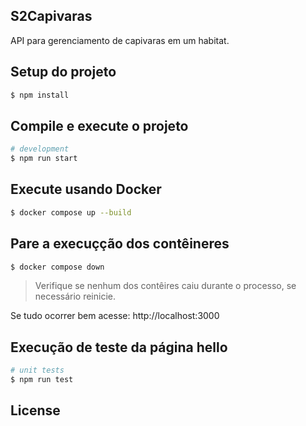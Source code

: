 ## S2Capivaras

API para gerenciamento de capivaras em um habitat.

## Setup do projeto

```bash
$ npm install
```

## Compile e execute o projeto

```bash
# development
$ npm run start
```

## Execute usando Docker

```bash
$ docker compose up --build
```

## Pare a execuçção dos contêineres 

```bash
$ docker compose down
```

> Verifique se nenhum dos contêires caiu durante o processo, se necessário reinicie.

Se tudo ocorrer bem acesse: http://localhost:3000

## Execução de teste da página hello

```bash
# unit tests
$ npm run test
```

## License

